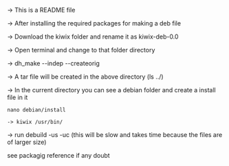 -> This is a README file

-> After installing the required packages for making a deb file

-> Download the kiwix folder and rename it as kiwix-deb-0.0

-> Open terminal and change to that folder directory 

-> dh_make --indep --createorig

-> A tar file will be created in the above directory (ls ../)

-> In the current directory you can see a debian folder and create a install file in it

	nano debian/install
	
	-> kiwix /usr/bin/ 
	
-> run debuild -us -uc (this will be slow and takes time because the files are of larger size)

see packagig reference if any doubt
